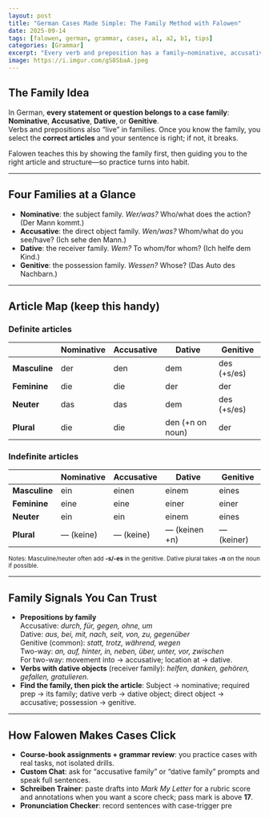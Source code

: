 ```yaml
---
layout: post
title: "German Cases Made Simple: The Family Method with Falowen"
date: 2025-09-14
tags: [falowen, german, grammar, cases, a1, a2, b1, tips]
categories: [Grammar]
excerpt: "Every verb and preposition has a family—nominative, accusative, dative, or genitive. Falowen helps you spot the family, choose the right article, and check your writing with instant feedback."
image: https://i.imgur.com/gS8SbaA.jpeg
---
```


## The Family Idea

In German, **every statement or question belongs to a case family**:
**Nominative**, **Accusative**, **Dative**, or **Genitive**.  
Verbs and prepositions also “live” in families. Once you know the family, you select the **correct articles** and your sentence is right; if not, it breaks.

Falowen teaches this by showing the family first, then guiding you to the right article and structure—so practice turns into habit.

---

## Four Families at a Glance

<ul>
  <li><strong>Nominative</strong>: the subject family. <em>Wer/was?</em> Who/what does the action? (Der Mann kommt.)</li>
  <li><strong>Accusative</strong>: the direct object family. <em>Wen/was?</em> Whom/what do you see/have? (Ich sehe den Mann.)</li>
  <li><strong>Dative</strong>: the receiver family. <em>Wem?</em> To whom/for whom? (Ich helfe dem Kind.)</li>
  <li><strong>Genitive</strong>: the possession family. <em>Wessen?</em> Whose? (Das Auto des Nachbarn.)</li>
</ul>

---

## Article Map (keep this handy)

### Definite articles
<table style="width:100%;border-collapse:collapse">
  <thead>
    <tr><th></th><th>Nominative</th><th>Accusative</th><th>Dative</th><th>Genitive</th></tr>
  </thead>
  <tbody>
    <tr><td><strong>Masculine</strong></td><td>der</td><td>den</td><td>dem</td><td>des (+s/es)</td></tr>
    <tr><td><strong>Feminine</strong></td><td>die</td><td>die</td><td>der</td><td>der</td></tr>
    <tr><td><strong>Neuter</strong></td><td>das</td><td>das</td><td>dem</td><td>des (+s/es)</td></tr>
    <tr><td><strong>Plural</strong></td><td>die</td><td>die</td><td>den (+n on noun)</td><td>der</td></tr>
  </tbody>
</table>

### Indefinite articles
<table style="width:100%;border-collapse:collapse">
  <thead>
    <tr><th></th><th>Nominative</th><th>Accusative</th><th>Dative</th><th>Genitive</th></tr>
  </thead>
  <tbody>
    <tr><td><strong>Masculine</strong></td><td>ein</td><td>einen</td><td>einem</td><td>eines</td></tr>
    <tr><td><strong>Feminine</strong></td><td>eine</td><td>eine</td><td>einer</td><td>einer</td></tr>
    <tr><td><strong>Neuter</strong></td><td>ein</td><td>ein</td><td>einem</td><td>eines</td></tr>
    <tr><td><strong>Plural</strong></td><td>— (keine)</td><td>— (keine)</td><td>— (keinen +n)</td><td>— (keiner)</td></tr>
  </tbody>
</table>

<small>Notes: Masculine/neuter often add <strong>-s/-es</strong> in the genitive. Dative plural takes <strong>-n</strong> on the noun if possible.</small>

---

## Family Signals You Can Trust

<ul>
  <li><strong>Prepositions by family</strong><br>
    Accusative: <em>durch, für, gegen, ohne, um</em><br>
    Dative: <em>aus, bei, mit, nach, seit, von, zu, gegenüber</em><br>
    Genitive (common): <em>statt, trotz, während, wegen</em><br>
    Two-way: <em>an, auf, hinter, in, neben, über, unter, vor, zwischen</em><br>
    For two-way: movement into → accusative; location at → dative.
  </li>
  <li><strong>Verbs with dative objects</strong> (receiver family): <em>helfen, danken, gehören, gefallen, gratulieren</em>.</li>
  <li><strong>Find the family, then pick the article</strong>: Subject → nominative; required prep → its family; dative verb → dative object; direct object → accusative; possession → genitive.</li>
</ul>

---

## How Falowen Makes Cases Click

<ul>
  <li><strong>Course-book assignments + grammar review</strong>: you practice cases with real tasks, not isolated drills.</li>
  <li><strong>Custom Chat</strong>: ask for “accusative family” or “dative family” prompts and speak full sentences.</li>
  <li><strong>Schreiben Trainer</strong>: paste drafts into <em>Mark My Letter</em> for a rubric score and annotations when you want a score check; pass mark is above <strong>17</strong>.</li>
  <li><strong>Pronunciation Checker</strong>: record sentences with case-trigger pre

